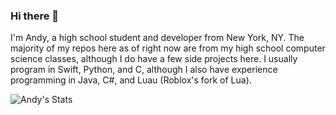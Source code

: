 ### Hi there 👋

<!--
**andylin2004/andylin2004** is a ✨ _special_ ✨ repository because its `README.md` (this file) appears on your GitHub profile.

Here are some ideas to get you started:

- 🔭 I’m currently working on ...
- 🌱 I’m currently learning ...
- 👯 I’m looking to collaborate on ...
- 🤔 I’m looking for help with ...
- 💬 Ask me about ...
- 📫 How to reach me: ...
- 😄 Pronouns: ...
- ⚡ Fun fact: ...
-->

I'm Andy, a high school student and developer from New York, NY. The majority of my repos here as of right now are from my high school computer science classes, although I do have a few side projects here. I usually program in Swift, Python, and C, although I also have experience programming in Java, C#, and Luau (Roblox's fork of Lua).

![Andy's Stats](https://github-readme-stats.vercel.app/api?username=andylin2004&show_icons=true&count_private=true&theme=light)
